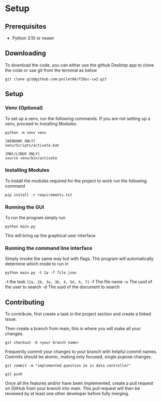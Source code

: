 # Setup

## Prerequisites
 - Python 3.10 or newer


## Downloading
To download the code, you can either use the github Desktop app to clone the code or use git from the terminal as below

```
git clone git@github.com:poilet66/f20sc-cw2.git
```

## Setup

### Venv (Optional)
To set up a venv, run the following commands. If you are not setting up a venv, proceed to Installing Modules.

```
python -m venv venv

[WINDOWS ONLY]
venv/Scripts/activate.bat

[MAC/LINUX ONLY]
source venv/bin/activate
```

### Installing Modules
To install the modules required for the project to work run the following command

```
pip install -r requirements.txt
```

### Running the GUI
To run the program simply run 

```
python main.py
```

This will bring up the graphical user interface.

### Running the command line interface
Simply invoke the same way but with flags. The program will automatically determine which mode to run in

```
python main.py -t 2a -f file.json
```

-t the task `[2a, 2b, 3a, 3b, 4, 5d, 6, 7]`
-f The file name
-u The uuid of the user to search
-d The uuid of the document to search


## Contributing

To contribute, first create a task in the project section and create a linked issue. 

Then create a branch from main, this is where you will make all your changes. 

```
git checkout -b <your branch name>
```

Frequently commit your changes to your branch with helpful commit names. Commits should be atomic, making only focused, single pupose changes.

```
git commit -m "implemented question 2a in data controller"

git push
```

Once all the features and/or have been implemented, create a pull request on GitHub from your branch into main. This pull request will then be reviewed by at least one other developer before fully merging.






